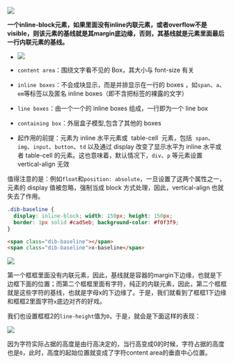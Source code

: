 ![](C:\Users\1f606\AppData\Roaming\marktext\images\2020-07-25-16-37-59-image.png)

**一个inline-block元素，如果里面没有inline内联元素，或者overflow不是visible，则该元素的基线就是其margin底边缘，否则，其基线就是元素里面最后一行内联元素的基线。**

- ![](https://mmbiz.qpic.cn/mmbiz_jpg/vzEib9IRhZD5qK8YP5VbS4FGgeEjZbfYhbgjAY0nfv5UyicOIK1PmnVuBUV3H84ObpXgUvsXiatSmEs1ibKlBtT75g/640?wx_fmt=jpeg&tp=webp&wxfrom=5&wx_lazy=1&wx_co=1)

- `content area`：围绕文字看不见的 Box，其大小与 font-size 有关

- `inline boxes`：不会成块显示，而是并排显示在一行的 boxes ，如`span`、`a`、`em`等标签以及匿名 inline boxes（即不含把标签的裸露的文字）

- `line boxes`：由一个一个的 inline boxes 组成，一行即为一个 line box

- `containing box`：外层盒子模型,包含了其他的 boxes

- 起作用的前提：元素为 inline 水平元素或  table-cell  元素，包括  `span`、`img`、`input`、`button`、`td` 以及通过 display 改变了显示水平为 inline 水平或者 table-cell 的元素。这也意味着，默认情况下，`div`、`p` 等元素设置 vertical-align 无效

值得注意的是：例如`float`和`position: absolute`，一旦设置了这两个属性之一，元素的 display 值被忽略，强制当成 block 方式处理，因此，vertical-align 也就失去了作用。

```css
.dib-baseline {
  display: inline-block; width: 150px; height: 150px;
  border: 1px solid #cad5eb; background-color: #f0f3f9;
}
```

```html
<span class="dib-baseline"></span>
<span class="dib-baseline">x-baseline</span>
```

![](C:\Users\1f606\AppData\Roaming\marktext\images\2020-07-25-17-05-12-image.png)

第一个框框里面没有内联元素，因此，基线就是容器的margin下边缘，也就是下边框下面的位置；而第二个框框里面有字符，纯正的内联元素，因此，第二个框框就是这些字符的基线，也就是字母x的下边缘了。于是，我们就看到了框框1下边缘和框框2里面字符`x`底边对齐的好戏。

我们也设置框框2的`line-height`值为`0`，于是，就会是下面这样的表现：

![](C:\Users\1f606\AppData\Roaming\marktext\images\2020-07-25-17-10-18-image.png)

因为字符实际占据的高度是由行高决定的，当行高变成0的时候，字符占据的高度也是`0`，此时，高度的起始位置就变成了字符content area的垂直中心位置。
